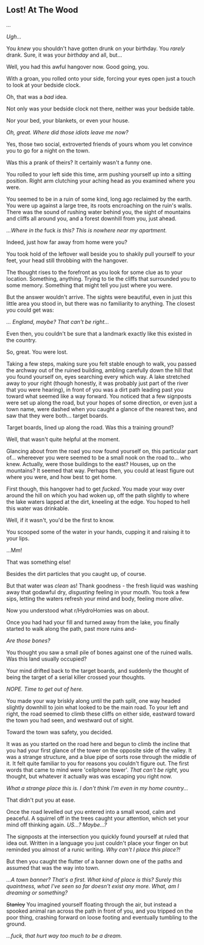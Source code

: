 ## Lost! At The Wood

*...*

*Ugh...*

You *knew* you shouldn't have gotten drunk on your birthday. You *rarely* drank. Sure, it was your *birthday* and all, but...

Well, you had this awful hangover now. Good going, you.

With a groan, you rolled onto your side, forcing your eyes open just a touch to look at your bedside clock.

Oh, that was a *bad* idea.

Not only was your bedside clock not there, neither was your bedside table.

Nor your bed, your blankets, or even your house.

*Oh, great. Where did those idiots leave me now?*

Yes, those two social, extroverted friends of yours whom you let convince you to go for a night on the town.

Was this a prank of theirs? It certainly wasn't a funny one.

You rolled to your left side this time, arm pushing yourself up into a sitting position. Right arm clutching your aching head as you examined where you were.

You seemed to be in a ruin of some kind, long ago reclaimed by the earth. You were up against a large tree, its roots encroaching on the ruin's walls. There was the sound of rushing water behind you, the sight of mountains and cliffs all around you, and a forest downhill from you, just ahead.

*...Where in the* fuck *is this? This is nowhere near my apartment.*

Indeed, just how far away from home were you?

You took hold of the leftover wall beside you to shakily pull yourself to your feet, your head still throbbing with the hangover. 

The thought rises to the forefront as you look for some clue as to your location. Something, anything. Trying to tie the cliffs that surrounded you to some memory. Something that might tell you just where you were. 

But the answer wouldn't arrive. The sights were beautiful, even in just this little area you stood in, but there was no familiarity to anything. The closest you could get was:

_... England, maybe? That can't be right..._

Even then, you couldn't be sure that a landmark exactly like this existed in the country.

So, great. You were lost.

Taking a few steps, making sure you felt stable enough to walk, you passed the archway out of the ruined building, ambling carefully down the hill that you found yourself on, eyes searching every which way. A lake stretched away to your right (though honestly, it was probably just part of the river that you were hearing), in front of you was a dirt path leading past you toward what seemed like a way forward. You noticed that a few signposts were set up along the road, but your hopes of some direction, or even just a town name, were dashed when you caught a glance of the nearest two, and saw that they were both... target boards.

Target boards, lined up along the road. Was this a training ground?

Well, that wasn't quite helpful at the moment.

Glancing about from the road you now found yourself on, this particular part of... whereever you were seemed to be a small nook on the road to... who knew. Actually, were those buildings to the east? Houses, up on the mountains? It seemed that way. Perhaps then, you could at least figure out where you were, and how best to get home.

First though, this hangover had to get *fucked*. You made your way over around the hill on which you had woken up, off the path slightly to where the lake waters lapped at the dirt, kneeling at the edge. You hoped to hell this water was drinkable.

Well, if it wasn't, you'd be the first to know.

You scooped some of the water in your hands, cupping it and raising it to your lips.

...Mm!

That was something else!

Besides the dirt particles that you caught up, of course.

But that water was *clean* as! Thank goodness - the fresh liquid was washing away that godawful dry, *disgusting* feeling in your mouth. You took a few sips, letting the waters refresh your mind and body, feeling more *alive*.

Now you understood what r/HydroHomies was on about.

Once you had had your fill and turned away from the lake, you finally started to walk along the path, past more ruins and-

_Are those bones?_

You thought you saw a small pile of bones against one of the ruined walls. Was this land usually occupied?

Your mind drifted back to the target boards, and suddenly the thought of being the target of a serial killer crossed your thoughts.

*NOPE. Time to get out of here.*

You made your way briskly along until the path split, one way headed slightly downhill to join what looked to be the main road. To your left and right, the road seemed to climb these cliffs on either side, eastward toward the town you had seen, and westward out of sight.

Toward the town was safety, you decided.

It was as you started on the road here and begun to climb the incline that you had your first glance of the tower on the opposite side of the valley. It was a strange structure, and a blue pipe of sorts rose through the middle of it. It felt quite familiar to you for reasons you couldn't figure out. The first words that came to mind were 'cellphone tower'. _That can't be right_, you thought, but whatever it actually was was escaping you right now.

_What a strange place this is. I don't think I'm even in my home country..._

That didn't put you at ease.

Once the road levelled out you entered into a small wood, calm and peaceful. A squirrel off in the trees caught your attention, which set your mind off thinking again. _US...? Maybe...?_

The signposts at the intersection you quickly found yourself at ruled that idea out. Written in a language you just couldn't place your finger on but reminded you almost of a runic writing. *Why can't I place this place?!*

But then you caught the flutter of a banner down one of the paths and assumed that was the way into town.

_...A town banner? That's a first. What kind of place is this? Surely this quaintness, what I've seen so far doesn't exist any more. What, am I dreaming or something?_

~~Stanley~~ You imagined yourself floating through the air, but instead a spooked animal ran across the path in front of you, and you tripped on the poor thing, crashing forward on loose footing and eventually tumbling to the ground.

_...fuck, that hurt way too much to be a dream._